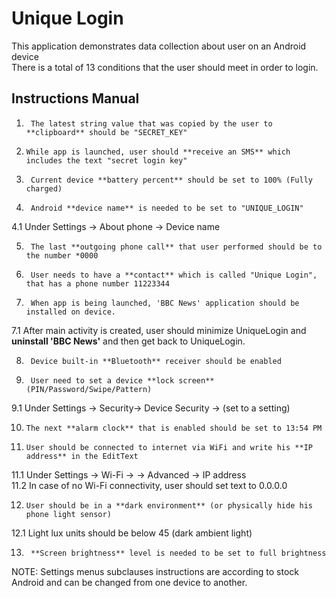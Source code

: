 # Unique Login
This application demonstrates data collection about user on an Android device  
There is a total of 13 conditions that the user should meet in order to login.  

## Instructions Manual
1.      The latest string value that was copied by the user to **clipboard** should be "SECRET_KEY"  

2.     While app is launched, user should **receive an SMS** which includes the text "secret login key"  

3.      Current device **battery percent** should be set to 100% (Fully charged)  

4.      Android **device name** is needed to be set to "UNIQUE_LOGIN"  
4.1     Under Settings -> About phone -> Device name  

5.      The last **outgoing phone call** that user performed should be to the number *0000  

6.      User needs to have a **contact** which is called "Unique Login", that has a phone number 11223344  

7.      When app is being launched, 'BBC News' application should be installed on device.  
7.1     After main activity is created, user should minimize UniqueLogin and **uninstall 'BBC News'** and then get back to UniqueLogin.  

8.      Device built-in **Bluetooth** receiver should be enabled  

9.      User need to set a device **lock screen** (PIN/Password/Swipe/Pattern)  
9.1     Under Settings -> Security-> Device Security -> (set to a setting)  

10.     The next **alarm clock** that is enabled should be set to 13:54 PM  

11.     User should be connected to internet via WiFi and write his **IP address** in the EditText  
11.1    Under Settings -> Wi-Fi -> <Current Wi-Fi name> -> Advanced -> IP address  
11.2    In case of no Wi-Fi connectivity, user should set text to 0.0.0.0  

12.     User should be in a **dark environment** (or physically hide his phone light sensor)  
12.1    Light lux units should be below 45 (dark ambient light)  

13.      **Screen brightness** level is needed to be set to full brightness  



NOTE: Settings menus subclauses instructions are according to stock Android and can be changed from one device to another.  

